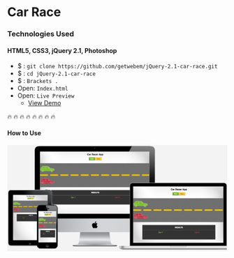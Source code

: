 # Car Race
### Technologies Used
#### HTML5, CSS3, jQuery 2.1, Photoshop
 - $ :  `git clone https://github.com/getwebem/jQuery-2.1-car-race.git`
 - $ :  `cd jQuery-2.1-car-race`
 - $ :  `Brackets .`
 - Open:  `Index.html`
 - Open:  `Live Preview`  
   - [View Demo](http://getwebem.com/car-racer-web-app/)  

:fire: :fire: :fire: :fire: :fire: :fire: :fire: :fire:
#### How to Use 
![pic1](https://raw.githubusercontent.com/getwebem/README/master/car-racer-web-app/Screen%20Shot%202017-08-07%20at%2014.48.29.png)
<br/><br/>
